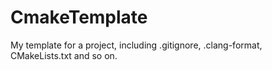 # CmakeTemplate
My template for a project, including .gitignore, .clang-format, CMakeLists.txt and so on.
